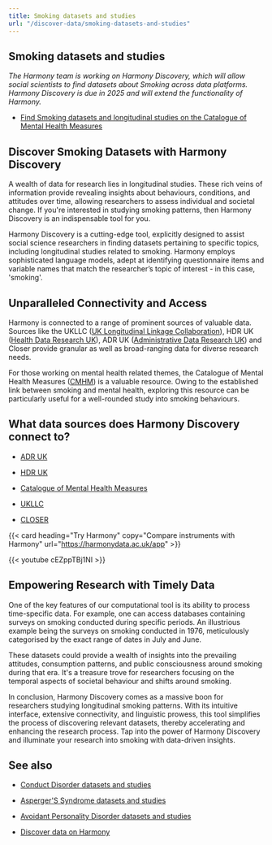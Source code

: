 ```yaml
---
title: Smoking datasets and studies
url: "/discover-data/smoking-datasets-and-studies"
---
```


## Smoking datasets and studies

*The Harmony team is working on Harmony Discovery, which will allow social scientists to find datasets about Smoking across data platforms. Harmony Discovery is due in 2025 and will extend the functionality of Harmony.*

* [Find Smoking datasets and longitudinal studies on the Catalogue of Mental Health Measures](https://www.cataloguementalhealth.ac.uk/?content=search&query=Topic:smoking)

## Discover Smoking Datasets with Harmony Discovery

A wealth of data for research lies in longitudinal studies. These rich veins of information provide revealing insights about behaviours, conditions, and attitudes over time, allowing researchers to assess individual and societal change. If you're interested in studying smoking patterns, then Harmony Discovery is an indispensable tool for you.

Harmony Discovery is a cutting-edge tool, explicitly designed to assist social science researchers in finding datasets pertaining to specific topics, including longitudinal studies related to smoking. Harmony employs sophisticated language models, adept at identifying questionnaire items and variable names that match the researcher’s topic of interest - in this case, 'smoking'.

## Unparalleled Connectivity and Access 

Harmony is connected to a range of prominent sources of valuable data. Sources like the UKLLC ([UK Longitudinal Linkage Collaboration](https://explore.ukllc.ac.uk)), HDR UK ([Health Data Research UK](https://www.hdruk.ac.uk/)), ADR UK ([Administrative Data Research UK](https://www.adruk.org/)) and Closer provide granular as well as broad-ranging data for diverse research needs.

For those working on mental health related themes, the Catalogue of Mental Health Measures ([CMHM](https://www.cataloguementalhealth.ac.uk/)) is a valuable resource. Owing to the established link between smoking and mental health, exploring this resource can be particularly useful for a well-rounded study into smoking behaviours.

## What data sources does Harmony Discovery connect to?

* [ADR UK](https://www.adruk.org/data-access/data-catalogue/)

* [HDR UK](https://www.healthdatagateway.org/)

* [Catalogue of Mental Health Measures](https://www.cataloguementalhealth.ac.uk/)

* [UKLLC](https://explore.ukllc.ac.uk)

* [CLOSER](https://closer.ac.uk/)

{{< card heading="Try Harmony" copy="Compare instruments with Harmony" url="https://harmonydata.ac.uk/app" >}}

{{< youtube cEZppTBj1NI >}}



## Empowering Research with Timely Data

One of the key features of our computational tool is its ability to process time-specific data. For example, one can access databases containing surveys on smoking conducted during specific periods. An illustrious example being the surveys on smoking conducted in 1976, meticulously categorised by the exact range of dates in July and June. 

These datasets could provide a wealth of insights into the prevailing attitudes, consumption patterns, and public consciousness around smoking during that era. It's a treasure trove for researchers focusing on the temporal aspects of societal behaviour and shifts around smoking.

In conclusion, Harmony Discovery comes as a massive boon for researchers studying longitudinal smoking patterns. With its intuitive interface, extensive connectivity, and linguistic prowess, this tool simplifies the process of discovering relevant datasets, thereby accelerating and enhancing the research process. Tap into the power of Harmony Discovery and illuminate your research into smoking with data-driven insights.

## See also

* [Conduct Disorder datasets and studies](/discover-data/conduct-disorder-datasets-and-studies)

* [Asperger'S Syndrome datasets and studies](/discover-data/asperger's-syndrome-datasets-and-studies)

* [Avoidant Personality Disorder datasets and studies](/discover-data/avoidant-personality-disorder-datasets-and-studies)

* [Discover data on Harmony](/discover-data/)